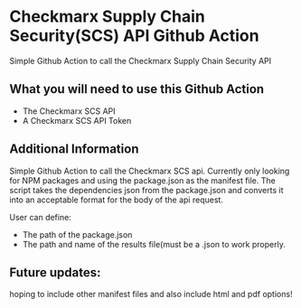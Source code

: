 # Checkmarx Supply Chain Security(SCS) API Github Action


Simple Github Action to call the Checkmarx Supply Chain Security API

## What you will need to use this Github Action
- The Checkmarx SCS API
- A Checkmarx SCS API Token

## Additional Information
Simple Github Action to call the Checkmarx SCS api.  Currently only looking for NPM packages and using the package.json as the manifest file. The script takes the dependencies json from the package.json and converts it into an acceptable format for the body of the api request.

User can define:
- The path of the package.json
- The path and name of the results file(must be a .json to work properly.

## Future updates: 
hoping to include other manifest files and also include html and pdf options!